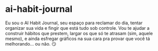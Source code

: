 # ai-habit-journal
Eu sou o AI Habit Journal, seu espaço para reclamar do dia, tentar organizar sua vida e fingir que está tudo sob controle. Vou te ajudar a construir hábitos que prestem, largar os que só te atrasam (sim, aquele mesmo), e ainda esfregar gráficos na sua cara pra provar que você tá melhorando... ou não. 😏